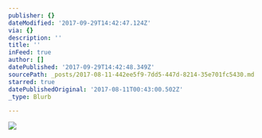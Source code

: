 ```yaml
---
publisher: {}
dateModified: '2017-09-29T14:42:47.124Z'
via: {}
description: ''
title: ''
inFeed: true
author: []
datePublished: '2017-09-29T14:42:48.349Z'
sourcePath: _posts/2017-08-11-442ee5f9-7dd5-447d-8214-35e701fc5430.md
starred: true
datePublishedOriginal: '2017-08-11T00:43:00.502Z'
_type: Blurb

---
```

![](https://the-grid-user-content.s3-us-west-2.amazonaws.com/55fe8d37-7fe3-455d-82df-5200f88d7ac7.jpg)